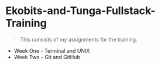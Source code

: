 # Ekobits-and-Tunga-Fullstack-Training
> This consists of my assignments for the training.
* Week One - Terminal and UNIX
* Week Two - Git and GitHub
